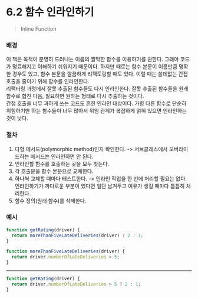 # 6.2 함수 인라인하기

> Inline Function

### 배경

이 책은 목적이 분명히 드러나는 이름의 짤막한 함수를 이용하기를 권한다. 그래야 코드가 명료해지고 이해하기 쉬워지기 때문이다. 하지만 때로는 함수 본문이 이름만큼 명확한 경우도 있고, 함수 본문을 깔끔하게 리팩토링할 때도 있다. 이럴 때는 쓸데없는 간접 호출을 줄이기 위해 함수를 인라인한다.  
리팩터링 과정에서 잘못 추출된 함수들도 다시 인라인한다. 잘못 추출된 함수들을 원래 함수로 합친 다음, 필요하면 원하는 형태로 다시 추출하는 것이다.  
간접 호출을 너무 과하게 쓰는 코드도 흔한 인라인 대상이다. 가령 다른 함수로 단순히 위힘하기만 하는 함수들이 너무 많아서 위임 관계가 복잡하게 얽혀 있으면 인라인하는 것이 낫다.

### 절차

1. 다형 메서드(polymorphic method)인지 확인한다.
   -> 서브클래스에서 오버라이드하는 메서드는 인라인하면 안 된다.
2. 인라인할 함수를 호출하는 곳을 모두 찾는다.
3. 각 호출문을 함수 본문으로 교체한다.
4. 하나씩 교체할 때마다 테스트한다.
   -> 인라인 작업을 한 번에 처리할 필요는 없다. 인라인하기가 까다로운 부분이 있다면 일단 남겨두고 여유가 생길 때마다 틈틈히 처리한다.
5. 함수 정의(원래 함수)를 삭제한다.

### 예시

```jsx
function getRating(driver) {
  return moreThanFiveLateDeliveries(driver) ? 2 : 1;
}

function moreThanFiveLateDeliveries(driver) {
  return driver.numberOfLateDeliveries > 5;
}
```

---

```jsx
function getRating(driver) {
  return driver.numberOfLateDeliveries > 5 ? 2 : 1;
}
```
